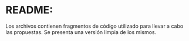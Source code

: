 # README:
Los archivos contienen fragmentos de código utilizado para llevar a cabo las propuestas. Se presenta una versión limpia de los mismos.
